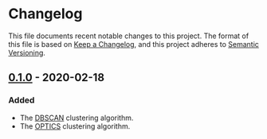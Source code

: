 # Changelog

This file documents recent notable changes to this project. The format of this
file is based on [Keep a Changelog](https://keepachangelog.com/en/1.0.0/), and
this project adheres to [Semantic
Versioning](https://semver.org/spec/v2.0.0.html).

## [0.1.0] - 2020-02-18

### Added

- The [DBSCAN](https://en.wikipedia.org/wiki/DBSCAN) clustering algorithm.
- The [OPTICS](https://en.wikipedia.org/wiki/OPTICS_algorithm) clustering
  algorithm.

[0.1.0]: https://github.com/petabi/petal-clustering/tree/0.1.0
